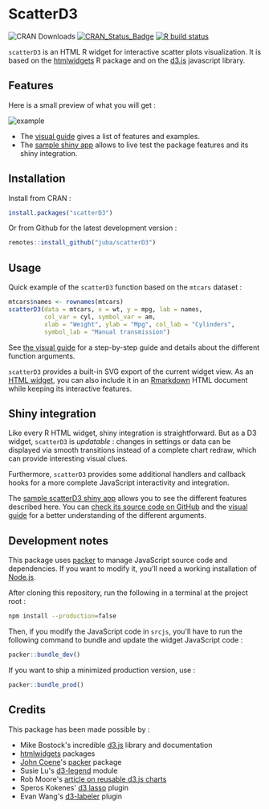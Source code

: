 # ScatterD3

![CRAN Downloads](https://cranlogs.r-pkg.org/badges/last-month/scatterD3)
[![CRAN_Status_Badge](https://www.r-pkg.org/badges/version-ago/scatterD3)](https://cran.r-project.org/package=scatterD3)
[![R build status](https://github.com/juba/scatterD3/workflows/R-CMD-check/badge.svg)](https://github.com/juba/scatterD3/actions?query=workflow%3AR-CMD-check)

`scatterD3` is an HTML R widget for interactive scatter plots visualization.
It is based on the [htmlwidgets](https://www.htmlwidgets.org/) R package and on
the [d3.js](https://d3js.org/) javascript library.

## Features

Here is a small preview of what you will get :

![example](https://raw.github.com/juba/scatterD3/master/resources/scatterD3.gif)

- The
[visual guide](https://juba.github.io/scatterD3/articles/introduction.html) gives a list of features and examples.
- The [sample shiny app](https://data.nozav.org/app/scatterD3/) allows to live test the package features and its shiny integration.

## Installation

Install from CRAN :

```r
install.packages("scatterD3")
```

Or from Github for the latest development version :
```r
remotes::install_github("juba/scatterD3")
```

## Usage

Quick example of the `scatterD3`  function based on the `mtcars` dataset :

```r
mtcars$names <- rownames(mtcars)
scatterD3(data = mtcars, x = wt, y = mpg, lab = names,
          col_var = cyl, symbol_var = am,
          xlab = "Weight", ylab = "Mpg", col_lab = "Cylinders",
          symbol_lab = "Manual transmission")
```

See [the visual guide](https://juba.github.io/scatterD3/articles/introduction.html) for a step-by-step guide and details about the different function arguments.

`scatterD3` provides a built-in SVG export of the current widget view. As an [HTML widget](https://www.htmlwidgets.org/), you can also include it in an [Rmarkdown](https://rmarkdown.rstudio.com/) HTML document while keeping its interactive features.

## Shiny integration

Like every R HTML widget, shiny integration is straightforward. But as a D3
widget, `scatterD3` is *updatable* : changes in settings or data can be
displayed via smooth transitions instead of a complete chart redraw, which can
provide interesting visual clues.

Furthermore, `scatterD3` provides some additional handlers and callback hooks
for a more complete JavaScript interactivity and integration.

The [sample scatterD3 shiny app](https://data.nozav.org/app/scatterD3/) allows
you to see the different features described here. You
can [check its source code on GitHub](https://github.com/juba/scatterD3_shiny_app)
and the [visual guide](https://juba.github.io/scatterD3/articles/introduction.html) for
a better understanding of the different arguments.

## Development notes

This package uses [packer](https://github.com/JohnCoene/packer) to manage JavaScript source code and dependencies. If you want to modify it, you'll need a working installation of [Node.js](https://nodejs.org/en/).

After cloning this repository, run the following in a terminal at the project root :

```sh
npm install --production=false
```

Then, if you modify the JavaScript code in `srcjs`, you'll have to run the following command to bundle and update the widget JavaScript code :

```r
packer::bundle_dev()
```

If you want to ship a minimized production version, use :

```r
packer::bundle_prod()
```

## Credits

This package has been made possible by :

- Mike Bostock's incredible [d3.js](https://d3js.org/) library and documentation
- [htmlwidgets](https://www.htmlwidgets.org/) packages
- [John Coene](https://twitter.com/jdatap)'s [packer](https://github.com/JohnCoene/packer) package
- Susie Lu's [d3-legend](https://github.com/susielu/d3-legend) module
- Rob Moore's [article on reusable d3.js charts](https://www.toptal.com/d3-js/towards-reusable-d3-js-charts)
- Speros Kokenes' [d3 lasso](https://github.com/skokenes/D3-Lasso-Plugin) plugin
- Evan Wang's [d3-labeler](https://github.com/tinker10/D3-Labeler) plugin
